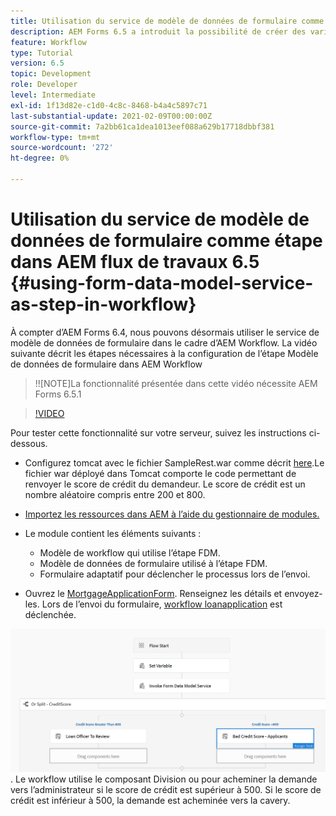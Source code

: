```yaml
---
title: Utilisation du service de modèle de données de formulaire comme étape dans AEM flux de travaux 6.5
description: AEM Forms 6.5 a introduit la possibilité de créer des variables dans le workflow AEM. Grâce à cette nouvelle fonctionnalité, l’utilisation du "service de modèle de données de formulaire d’appel" dans AEM Workflow est devenue très simple. La vidéo suivante vous guide tout au long des étapes à suivre pour utiliser le service de modèle de données de formulaire Invoke dans AEM Workflow.
feature: Workflow
type: Tutorial
version: 6.5
topic: Development
role: Developer
level: Intermediate
exl-id: 1f13d82e-c1d0-4c8c-8468-b4a4c5897c71
last-substantial-update: 2021-02-09T00:00:00Z
source-git-commit: 7a2bb61ca1dea1013eef088a629b17718dbbf381
workflow-type: tm+mt
source-wordcount: '272'
ht-degree: 0%

---
```


# Utilisation du service de modèle de données de formulaire comme étape dans AEM flux de travaux 6.5 {#using-form-data-model-service-as-step-in-workflow}

À compter d’AEM Forms 6.4, nous pouvons désormais utiliser le service de modèle de données de formulaire dans le cadre d’AEM Workflow. La vidéo suivante décrit les étapes nécessaires à la configuration de l’étape Modèle de données de formulaire dans AEM Workflow

>!![NOTE]La fonctionnalité présentée dans cette vidéo nécessite AEM Forms 6.5.1


>[!VIDEO](https://video.tv.adobe.com/v/28145?quality=9&learn=on)

Pour tester cette fonctionnalité sur votre serveur, suivez les instructions ci-dessous.

* Configurez tomcat avec le fichier SampleRest.war comme décrit [here](https://helpx.adobe.com/experience-manager/kt/forms/using/preparing-datasource-for-form-data-model-tutorial-use.html).Le fichier war déployé dans Tomcat comporte le code permettant de renvoyer le score de crédit du demandeur. Le score de crédit est un nombre aléatoire compris entre 200 et 800.

* [ Importez les ressources dans AEM à l’aide du gestionnaire de modules.](assets/aem65-loanapplication.zip)
* Le module contient les éléments suivants :

   * Modèle de workflow qui utilise l’étape FDM.
   * Modèle de données de formulaire utilisé à l’étape FDM.
   * Formulaire adaptatif pour déclencher le processus lors de l’envoi.
* Ouvrez le [MortgageApplicationForm](http://localhost:4502/content/dam/formsanddocuments/loanapplication/jcr:content?wcmmode=disabled). Renseignez les détails et envoyez-les. Lors de l’envoi du formulaire, [workflow loanapplication](http://http://localhost:4502/editor.html/conf/global/settings/workflow/models/LoanApplication2.html) est déclenchée.

![ flux de travail ](assets/invokefdm651.PNG).
Le workflow utilise le composant Division ou pour acheminer la demande vers l’administrateur si le score de crédit est supérieur à 500. Si le score de crédit est inférieur à 500, la demande est acheminée vers la cavery.
